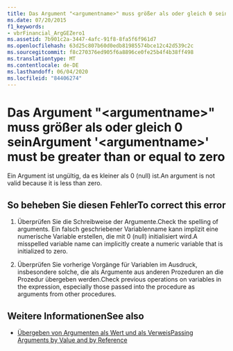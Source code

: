 ```yaml
---
title: Das Argument "<argumentname>" muss größer als oder gleich 0 sein
ms.date: 07/20/2015
f1_keywords:
- vbrFinancial_ArgGEZero1
ms.assetid: 7b901c2a-3447-4afc-91f8-8fa5f6f961d7
ms.openlocfilehash: 63d25c807b60d0edb81985574bce12c42d539c2c
ms.sourcegitcommit: f8c270376ed905f6a8896ce0fe25b4f4b38ff498
ms.translationtype: MT
ms.contentlocale: de-DE
ms.lasthandoff: 06/04/2020
ms.locfileid: "84406274"
---
```

# <a name="argument-argumentname-must-be-greater-than-or-equal-to-zero"></a><span data-ttu-id="4fc67-102">Das Argument "\<argumentname>" muss größer als oder gleich 0 sein</span><span class="sxs-lookup"><span data-stu-id="4fc67-102">Argument '\<argumentname>' must be greater than or equal to zero</span></span>
<span data-ttu-id="4fc67-103">Ein Argument ist ungültig, da es kleiner als 0 (null) ist.</span><span class="sxs-lookup"><span data-stu-id="4fc67-103">An argument is not valid because it is less than zero.</span></span>  
  
## <a name="to-correct-this-error"></a><span data-ttu-id="4fc67-104">So beheben Sie diesen Fehler</span><span class="sxs-lookup"><span data-stu-id="4fc67-104">To correct this error</span></span>  
  
1. <span data-ttu-id="4fc67-105">Überprüfen Sie die Schreibweise der Argumente.</span><span class="sxs-lookup"><span data-stu-id="4fc67-105">Check the spelling of arguments.</span></span> <span data-ttu-id="4fc67-106">Ein falsch geschriebener Variablenname kann implizit eine numerische Variable erstellen, die mit 0 (null) initialisiert wird.</span><span class="sxs-lookup"><span data-stu-id="4fc67-106">A misspelled variable name can implicitly create a numeric variable that is initialized to zero.</span></span>  
  
2. <span data-ttu-id="4fc67-107">Überprüfen Sie vorherige Vorgänge für Variablen im Ausdruck, insbesondere solche, die als Argumente aus anderen Prozeduren an die Prozedur übergeben werden.</span><span class="sxs-lookup"><span data-stu-id="4fc67-107">Check previous operations on variables in the expression, especially those passed into the procedure as arguments from other procedures.</span></span>  
  
## <a name="see-also"></a><span data-ttu-id="4fc67-108">Weitere Informationen</span><span class="sxs-lookup"><span data-stu-id="4fc67-108">See also</span></span>

- [<span data-ttu-id="4fc67-109">Übergeben von Argumenten als Wert und als Verweis</span><span class="sxs-lookup"><span data-stu-id="4fc67-109">Passing Arguments by Value and by Reference</span></span>](../programming-guide/language-features/procedures/passing-arguments-by-value-and-by-reference.md)
